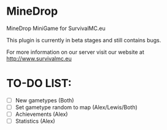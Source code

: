 # MineDrop
MineDrop MiniGame for SurvivalMC.eu

This plugin is currently in beta stages and still contains bugs.

For more information on our server visit our website at http://www.survivalmc.eu

TO-DO LIST:
===========
  - [ ] New gametypes (Both)
  - [ ] Set gametype random to map (Alex/Lewis/Both)
  - [ ] Achievements (Alex)
  - [ ] Statistics (Alex)
